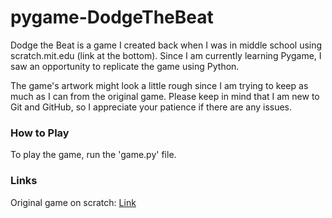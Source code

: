 # pygame-DodgeTheBeat

Dodge the Beat is a game I created back when I was in middle school using scratch.mit.edu (link at the bottom). Since I am currently learning Pygame, I saw an opportunity to replicate the game using Python.

The game's artwork might look a little rough since I am trying to keep as much as I can from the original game. Please keep in mind that I am new to Git and GitHub, so I appreciate your patience if there are any issues.

### How to Play
To play the game, run the 'game.py' file.

### Links
Original game on scratch: [Link](https://scratch.mit.edu/projects/172581869/)
